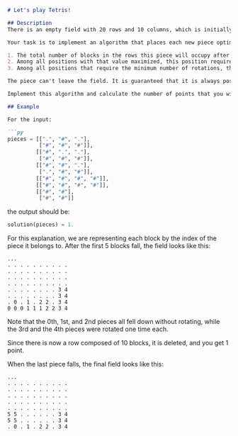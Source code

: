 ```markdown
# Let's play Tetris! 

## Description
There is an empty field with 20 rows and 10 columns, which is initially empty. Random pieces appear on the field, each composed of four square blocks. You can't change the piece's shape, but you can rotate it 90 degree clockwise (possibly several times) and choose which columns it will appear within. Once you've rotated the piece and have set its starting position, it appears at the topmost row where you placed it and falls down until it can't fall any further. The objective of the game is to create horizontal lines composed of 10 blocks. When such a line is created, it disappears, and all lines above the deleted one move down. The player receives 1 point for each deleted row.

Your task is to implement an algorithm that places each new piece optimally. The piece is considered to be placed optimally if:

1. The total number of blocks in the rows this piece will occupy after falling down is maximized;
2. Among all positions with that value maximized, this position requires the least number of rotations;
3. Among all positions that require the minimum number of rotations, this one is the leftmost one (i.e. the leftmost block's position is as far to the left as possible).

The piece can't leave the field. It is guaranteed that it is always possible to place the Tetris piece in the field.

Implement this algorithm and calculate the number of points that you will get for the given set of pieces.

## Example

For the input:

```py
pieces = [[".", "#", "."], 
          ["#", "#", "#"]],
         [["#", ".", "."], 
          ["#", "#", "#"]],
         [["#", "#", "."], 
          [".", "#", "#"]],
         [["#", "#", "#", "#"]],
         [["#", "#", "#", "#"]],
         [["#", "#"], 
          ["#", "#"]]
```

the output should be:

```py
solution(pieces) = 1.
```

For this explanation, we are representing each block by the index of the piece it belongs to. After the first 5 blocks fall, the field looks like this:

```
...
. . . . . . . . . .
. . . . . . . . . .
. . . . . . . . . .
. . . . . . . . . .
. . . . . . . . 3 4
. . . . . . . . 3 4
. 0 . 1 . 2 2 . 3 4
0 0 0 1 1 1 2 2 3 4
```

Note that the 0th, 1st, and 2nd pieces all fell down without rotating, while the 3rd and the 4th pieces were rotated one time each.

Since there is now a row composed of 10 blocks, it is deleted, and you get 1 point.

When the last piece falls, the final field looks like this:

```
...
. . . . . . . . . .
. . . . . . . . . .
. . . . . . . . . .
. . . . . . . . . .
. . . . . . . . . .
5 5 . . . . . . 3 4
5 5 . . . . . . 3 4
. 0 . 1 . 2 2 . 3 4
```
```